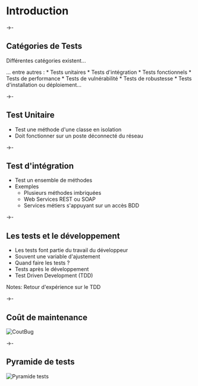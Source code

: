 # Introduction

->-

## Catégories de Tests

Différentes catégories existent...

<div>
... entre autres :
* Tests unitaires <!-- .element: class="fragment highlight-green" -->
* Tests d'intégration <!-- .element: class="fragment highlight-green" -->
* Tests fonctionnels
* Tests de performance
* Tests de vulnérabilité
* Tests de robustesse
* Tests d'installation ou déploiement...
</div> <!-- .element: class="fragment" -->

->-

## Test Unitaire

* Test une méthode d'une classe en isolation <!-- .element: class="fragment" -->
* Doit fonctionner sur un poste déconnecté du réseau <!-- .element: class="fragment" -->

->-

## Test d'intégration

* Test un ensemble de méthodes <!-- .element: class="fragment" -->
* Exemples <!-- .element: class="fragment" -->
  * Plusieurs méthodes imbriquées
  * Web Services REST ou SOAP
  * Services métiers s'appuyant sur un accès BDD

->-

## Les tests et le développement

* Les tests font partie du travail du développeur <!-- .element: class="fragment" -->
* Souvent une variable d'ajustement <!-- .element: class="fragment" -->
* Quand faire les tests ? <!-- .element: class="fragment" -->
 * Tests après le développement
 * Test Driven Development (TDD)

Notes:
Retour d'expérience sur le TDD

->-

## Coût de maintenance

![CoutBug](slides/img/applied-software-measurement.png)

->-

## Pyramide de tests

![Pyramide tests](slides/img/mike_cohn_pyramid.png) <!-- .element: style="font-size: 10px; margin: 0px;" -->
